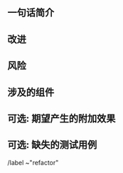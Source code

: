 ## 一句话简介

<!--
简要介绍哪部分 code 需要被重构
-->

## 改进

<!--
解释这次重构能带来的好处（目的，而不是方法）
See also https://about.gitlab.com/handbook/values/index.html#say-why-not-just-what
-->

## 风险

<!--
列出此次重构改动可能造成的风险，以及你准备如何规避它们
-->

## 涉及的组件

<!--
列出会被修改到的目录和文件。
-->

## 可选: 期望产生的附加效果

<!--
除了主要改进目标以外，本次重构还能带来其他好处吗？
也许是潜在的改进可能，请列举出来。
为它们创建独立的 issue 来跟踪也是个好主意。记得把有关系的 issue link 起来。
-->


## 可选: 缺失的测试用例

<!--
如果你发现现有测试用例无法覆盖你的重构修改，
可以在下面列举出来。我们尤其希望单元测试能守护重构过程。
-->

<!--
Please select the appropriate label from the following:
    ~"missing::test_case"
    ~"missing::unit_test"
    ~"workflow::developing"
    ~"workflow::to be breakdown"
-->
<!-- 下面的 label 会在 issue 创建时自动打上 -->

/label ~"refactor"
